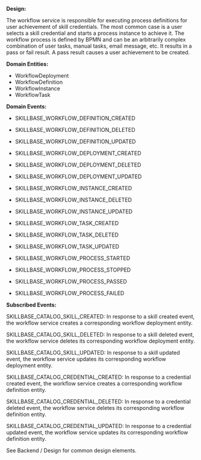 **Design:**

The workflow service is responsible for executing process definitions for
user achievement of skill credentials. The most common case is a user selects
a skill credential and starts a process instance to achieve it. The workflow
process is defined by BPMN and can be an arbitrarily complex combination of
user tasks, manual tasks, email message, etc. It results in a pass or fail
result. A pass result causes a user achievement to be created.


**Domain Entities:**

* WorkflowDeployment
* WorkflowDefinition
* WorkflowInstance
* WorkflowTask


**Domain Events:**

* SKILLBASE_WORKFLOW_DEFINITION_CREATED
* SKILLBASE_WORKFLOW_DEFINITION_DELETED
* SKILLBASE_WORKFLOW_DEFINITION_UPDATED

* SKILLBASE_WORKFLOW_DEPLOYMENT_CREATED
* SKILLBASE_WORKFLOW_DEPLOYMENT_DELETED
* SKILLBASE_WORKFLOW_DEPLOYMENT_UPDATED

* SKILLBASE_WORKFLOW_INSTANCE_CREATED
* SKILLBASE_WORKFLOW_INSTANCE_DELETED
* SKILLBASE_WORKFLOW_INSTANCE_UPDATED

* SKILLBASE_WORKFLOW_TASK_CREATED
* SKILLBASE_WORKFLOW_TASK_DELETED
* SKILLBASE_WORKFLOW_TASK_UPDATED

* SKILLBASE_WORKFLOW_PROCESS_STARTED
* SKILLBASE_WORKFLOW_PROCESS_STOPPED
* SKILLBASE_WORKFLOW_PROCESS_PASSED
* SKILLBASE_WORKFLOW_PROCESS_FAILED


**Subscribed Events:**

SKILLBASE_CATALOG_SKILL_CREATED:
In response to a skill created event, the workflow service creates a corresponding
workflow deployment entity.

SKILLBASE_CATALOG_SKILL_DELETED:
In response to a skill deleted event, the workflow service deletes its corresponding
workflow deployment entity.

SKILLBASE_CATALOG_SKILL_UPDATED:
In response to a skill updated event, the workflow service updates its corresponding
workflow deployment entity.


SKILLBASE_CATALOG_CREDENTIAL_CREATED:
In response to a credential created event, the workflow service creates a corresponding workflow definition entity.

SKILLBASE_CATALOG_CREDENTIAL_DELETED:
In response to a credential deleted event, the workflow service deletes its corresponding workflow definition entity.

SKILLBASE_CATALOG_CREDENTIAL_UPDATED:
In response to a credential updated event, the workflow service updates its corresponding workflow definition entity.



See Backend / Design for common design elements.
